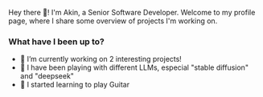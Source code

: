 Hey there 👋! I'm Akin, a Senior Software Developer. Welcome to my profile page, where I share some overview of projects I'm working on.

### What have I been up to?  

- 🔭 I’m currently working on 2 interesting projects!
- 🚀 I have been playing with different LLMs, especial "stable diffusion" and "deepseek"
- 🧐 I started learning to play Guitar



